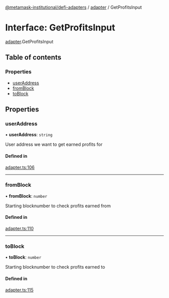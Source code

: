 [@metamask-institutional/defi-adapters](../README.md) / [adapter](../modules/adapter.md) / GetProfitsInput

# Interface: GetProfitsInput

[adapter](../modules/adapter.md).GetProfitsInput

## Table of contents

### Properties

- [userAddress](adapter.GetProfitsInput.md#useraddress)
- [fromBlock](adapter.GetProfitsInput.md#fromblock)
- [toBlock](adapter.GetProfitsInput.md#toblock)

## Properties

### userAddress

• **userAddress**: `string`

User address we want to get earned profits for

#### Defined in

[adapter.ts:106](https://github.com/consensys-vertical-apps/mmi-defi-adapters/blob/main/src/types/adapter.ts#L106)

___

### fromBlock

• **fromBlock**: `number`

Starting blocknumber to check profits earned from

#### Defined in

[adapter.ts:110](https://github.com/consensys-vertical-apps/mmi-defi-adapters/blob/main/src/types/adapter.ts#L110)

___

### toBlock

• **toBlock**: `number`

Starting blocknumber to check profits earned to

#### Defined in

[adapter.ts:115](https://github.com/consensys-vertical-apps/mmi-defi-adapters/blob/main/src/types/adapter.ts#L115)
